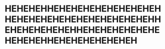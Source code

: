 # HEHEHEHHEHEHEHEHEHEHEHEHEHHEHEHEHEHEHEHEHEHEHEHEHEHHEHEHEHEHEHEHHEHEHEHEHEHEHEHEHEHEHHEHEHEHEHEHEHEH